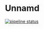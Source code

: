 # Unnamd

[![pipeline status](https://gitlab.com/aasanchez/unnamd/badges/master/pipeline.svg)](https://gitlab.com/aasanchez/unnamd/-/commits/master)
